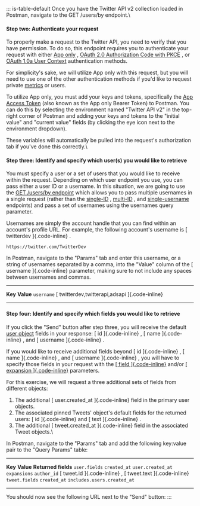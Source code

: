 ::: is-table-default
Once you have the Twitter API v2 collection loaded in Postman, navigate
to the GET /users/by endpoint.\

#### Step two: Authenticate your request

To properly make a request to the Twitter API, you need to verify that
you have permission. To do so, this endpoint requires you to
authenticate your request with either [App
only](/en/docs/authentication/oauth-2-0/application-only) , [OAuth 2.0
Authorization Code with
PKCE](/en/docs/authentication/oauth-2-0/authorization-code) , or [OAuth
1.0a User Context](/en/docs/authentication/oauth-1-0a) authentication
methods.

For simplicity\'s sake, we will utilize App only with this request, but
you will need to use one of the other authentication methods if you\'d
like to request private [metrics](/en/docs/twitter-api/metrics) or
users.

To utilize App only, you must add your keys and tokens, specifically the
[App Access Token](/en/docs/authentication/oauth-2-0/bearer-tokens)
(also known as the App only Bearer Token) to Postman. You can do this by
selecting the environment named "Twitter API v2" in the top-right corner
of Postman and adding your keys and tokens to the \"initial value\" and
\"current value\" fields (by clicking the eye icon next to the
environment dropdown).

These variables will automatically be pulled into the request\'s
authorization tab if you\'ve done this correctly.\

#### Step three: Identify and specify which user(s) you would like to retrieve

You must specify a user or a set of users that you would like to receive
within the request. Depending on which user endpoint you use, you can
pass either a user ID or a username. In this situation, we are going to
use the [GET /users/by
endpoint](/en/docs/twitter-api/users/lookup/api-reference/get-users-by)
which allows you to pass multiple usernames in a single request (rather
than the
[single-ID](/en/docs/twitter-api/users/lookup/api-reference/get-users-id)
, [multi-ID](/en/docs/twitter-api/users/lookup/api-reference/get-users)
, and
[single-username](/en/docs/twitter-api/users/lookup/api-reference/get-users-by-username-username)
endpoints) and pass a set of usernames using the usernames query
parameter.

Usernames are simply the account handle that you can find within an
account\'s profile URL. For example, the following account's username is
[ twitterdev ]{.code-inline} .

` https://twitter.com/TwitterDev `

In Postman, navigate to the \"Params\" tab and enter this username, or a
string of usernames separated by a comma, into the \"Value\" column of
the [ username ]{.code-inline} parameter, making sure to not include any
spaces between usernames and commas.

  -------------- ------------------------------------------------
  **Key**        **Value**
  ` username `   [ twitterdev,twitterapi,adsapi ]{.code-inline}
  -------------- ------------------------------------------------

#### Step four: Identify and specify which fields you would like to retrieve

If you click the \"Send\" button after step three, you will receive the
default [user
object](/en/docs/twitter-api/data-dictionary/object-model/user) fields
in your response: [ id ]{.code-inline} , [ name ]{.code-inline} , and [
username ]{.code-inline} .

If you would like to receive additional fields beyond [ id
]{.code-inline} , [ name ]{.code-inline} , and [ username
]{.code-inline} , you will have to specify those fields in your request
with the [[ field
]{.code-inline}](/content/developer-twitter/en/docs/twitter-api/data-dictionary/introduction/fields)
and/or [[ expansion
]{.code-inline}](/en/docs/twitter-api/data-dictionary/introduction/expansions)
parameters.

For this exercise, we will request a three additional sets of fields
from different objects:

1.  The additional [ user.created_at ]{.code-inline} field in the
    primary user objects.
2.  The associated pinned Tweets' object's default fields for the
    returned users: [ id ]{.code-inline} and [ text ]{.code-inline} .
3.  The additional [ tweet.created_at ]{.code-inline} field in the
    associated Tweet objects.\

In Postman, navigate to the \"Params\" tab and add the following
key:value pair to the \"Query Params\" table:

  ------------------ ---------------- -----------------------------------------------------------
  **Key**            **Value**        **Returned fields**
  ` user.fields `    ` created_at `   ` user.created_at `
  ` expansions `     ` author_id `    [ tweet.id ]{.code-inline} , [ tweet.text ]{.code-inline}
  ` tweet.fields `   ` created_at `   ` includes.users.created_at `
  ------------------ ---------------- -----------------------------------------------------------

You should now see the following URL next to the \"Send\" button:
:::
